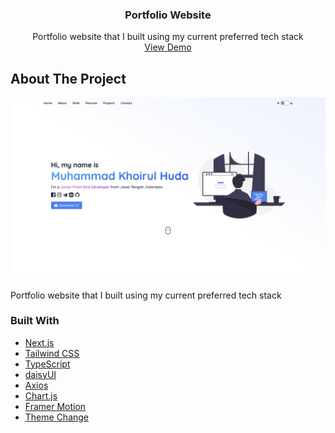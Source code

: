 <div id="top"></div>

<h3 align="center">Portfolio Website</h3>

  <p align="center">
    Portfolio website that I built using my current preferred tech stack
    <br />
    <!-- <a href="https://github.com/tfkhdyt/web-portfolio"><strong>Explore the docs »</strong></a> -->
    <a href="https://portfolio-huda-addelson.vercel.app/">View Demo</a>
  </p>
</div>

## About The Project

[![Product Name Screen Shot][product-screenshot]](https://portfolio-huda-addelson.vercel.app/)

Portfolio website that I built using my current preferred tech stack

### Built With

- [Next.js](https://nextjs.org/)
- [Tailwind CSS](https://tailwindcss.com)
- [TypeScript](https://www.typescriptlang.org)
- [daisyUI](https://daisyui.com)
- [Axios](https://axios-http.com/)
- [Chart.js](https://www.chartjs.org)
- [Framer Motion](https://www.framer.com/)
- [Theme Change](https://github.com/saadeghi/theme-change)

[product-screenshot]: public/projects/portfolio.png
